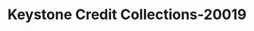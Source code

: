 ---
f_zip-code: 17745
f_state-code: PA
title: Keystone Credit Collections-20019
f_phone: 570-748-2981
f_city-only: Lock Haven
f_address: 124 Bellefonte Avenue Floor 2 Lock Haven
f_location-unique-id: '20019'
slug: keystone-credit-collections-20019
updated-on: '2024-05-30T13:46:58.046Z'
created-on: '2024-05-30T13:36:59.803Z'
published-on: '2024-05-30T13:54:32.469Z'
f_city-state: cms/city/lock-haven-pa.md
f_company: cms/company/keystone-credit-collections.md
f_state: cms/state/pennsylvania.md
layout: '[payday-loan].html'
tags: payday-loan
---